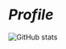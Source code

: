 # *Profile*


![GitHub stats](https://github-readme-stats.vercel.app/api?username=igordantasgf&show_icons=true&theme=tokyonight)
